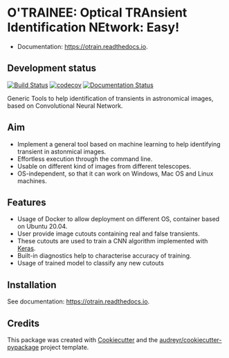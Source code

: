 # O'TRAINEE: Optical TRAnsient Identification NEtwork: Easy!

* Documentation: https://otrain.readthedocs.io.

Development status
--------------------

[![Build Status](https://travis-ci.com/dcorre/otrain.svg?branch=master)](https://travis-ci.com/dcorre/otrain)
[![codecov](https://codecov.io/gh/dcorre/otrain/branch/master/graphs/badge.svg)](https://codecov.io/gh/dcorre/otrain/branch/master)
[![Documentation Status](https://readthedocs.org/projects/otrain/badge/?version=latest)](https://otrain.readthedocs.io/en/latest/?badge=latest)


Generic Tools to help identification of transients in astronomical images, based on Convolutional Neural Network.

Aim
---

* Implement a general tool based on machine learning to help identifying transient in astonmical images. 
* Effortless execution through the command line.
* Usable on different kind of images from different telescopes.
* OS-independent, so that it can work on Windows, Mac OS and Linux machines.



Features
--------

* Usage of Docker to allow deployment on different OS, container based on Ubuntu 20.04.   
* User provide image cutouts containing real and false transients.   
* These cutouts are used to train a CNN algorithm implemented with [Keras](https://keras.io/).   
* Built-in diagnostics help to characterise accuracy of training.   
* Usage of trained model to classify any new cutouts


Installation
------------

See documentation: https://otrain.readthedocs.io.


Credits
-------

This package was created with [Cookiecutter](https://github.com/audreyr/cookiecutter) and the [audreyr/cookiecutter-pypackage](https://github.com/audreyr/cookiecutter-pypackage) project template.
